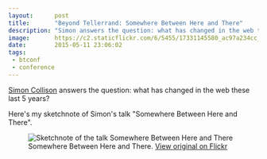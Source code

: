 ```yaml
---
layout:      post
title:       "Beyond Tellerrand: Somewhere Between Here and There"
description: "Simon answers the question: what has changed in the web these last 5 years?"
image:       https://c2.staticflickr.com/6/5455/17331145580_ac97a234cc_z.jpg
date:        2015-05-11 23:06:02
tags:
 - btconf
 - conference
---
```


[Simon Collison](https://twitter.com/colly) answers the question: what has changed in the web these last 5 years?

Here's my sketchnote of Simon's talk "Somewhere Between Here and There".

<figure>
<img src="https://farm8.staticflickr.com/7755/16906854004_9547a4793c_z_d.jpg" alt="Sketchnote of the talk Somewhere Between Here and There">
<figcaption>Somewhere Between Here and There. <a href="https://www.flickr.com/photos/alienlebarge/16906854004/">View original on Flickr</a></figcaption>
</figure>
